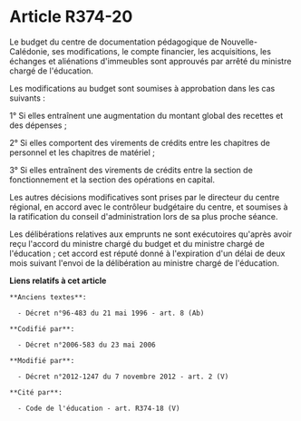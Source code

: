 # Article R374-20

Le budget du centre de documentation pédagogique de Nouvelle-Calédonie, ses modifications, le compte financier, les
acquisitions, les échanges et aliénations d'immeubles sont approuvés par arrêté du ministre chargé de l'éducation. 

Les modifications au budget sont soumises à approbation dans les cas suivants : 

1° Si elles entraînent une augmentation du montant global des recettes et des dépenses ; 

2° Si elles comportent des virements de crédits entre les chapitres de personnel et les chapitres de matériel ; 

3° Si elles entraînent des virements de crédits entre la section de fonctionnement et la section des opérations en capital. 

Les autres décisions modificatives sont prises par le directeur du centre régional, en accord avec le        contrôleur
budgétaire du centre, et soumises à la ratification du conseil d'administration lors de sa plus proche séance. 

Les délibérations relatives aux emprunts ne sont exécutoires qu'après avoir reçu l'accord du ministre chargé du budget et du
ministre chargé de l'éducation ; cet accord est réputé donné à l'expiration d'un délai de deux mois suivant l'envoi de la
délibération au ministre chargé de l'éducation.

**Liens relatifs à cet article**

	**Anciens textes**:

	  - Décret n°96-483 du 21 mai 1996 - art. 8 (Ab)

	**Codifié par**:

	  - Décret n°2006-583 du 23 mai 2006

	**Modifié par**:

	  - Décret n°2012-1247 du 7 novembre 2012 - art. 2 (V)

	**Cité par**:

	  - Code de l'éducation - art. R374-18 (V)
